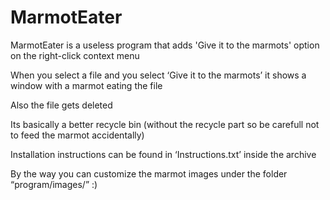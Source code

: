 # MarmotEater
MarmotEater is a useless program that adds 'Give it to the marmots' option on the right-click context menu

When you select a file and you select ‘Give it to the marmots’ it shows a window with a marmot eating the file

Also the file gets deleted

 

Its basically a better recycle bin (without the recycle part so be carefull not to feed the marmot accidentally)

 

Installation instructions can be found in ‘Instructions.txt’ inside the archive

 

By the way you can customize the marmot images under the folder “program/images/” :)
